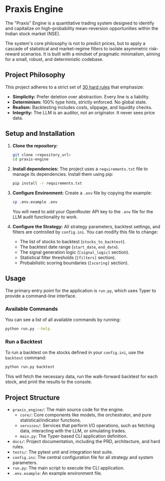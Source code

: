 # Praxis Engine

The "Praxis" Engine is a quantitative trading system designed to identify and capitalize on high-probability mean-reversion opportunities within the Indian stock market (NSE).

The system's core philosophy is not to predict prices, but to apply a cascade of statistical and market-regime filters to isolate asymmetric risk-reward scenarios. It is built with a mindset of pragmatic minimalism, aiming for a small, robust, and deterministic codebase.

## Project Philosophy

This project adheres to a strict set of [30 hard rules](./docs/HARD_RULES.md) that emphasize:
- **Simplicity:** Prefer deletion over abstraction. Every line is a liability.
- **Determinism:** 100% type hints, strictly enforced. No global state.
- **Realism:** Backtesting includes costs, slippage, and liquidity checks.
- **Integrity:** The LLM is an auditor, not an originator. It never sees price data.

## Setup and Installation

1.  **Clone the repository:**
    ```bash
    git clone <repository_url>
    cd praxis-engine
    ```

2.  **Install dependencies:**
    The project uses a `requirements.txt` file to manage its dependencies. Install them using pip:
    ```bash
    pip install -r requirements.txt
    ```

3.  **Configure Environment:**
    Create a `.env` file by copying the example:
    ```bash
    cp .env.example .env
    ```
    You will need to add your OpenRouter API key to the `.env` file for the LLM audit functionality to work.

4.  **Configure the Strategy:**
    All strategy parameters, backtest settings, and filters are controlled by `config.ini`. You can modify this file to change:
    - The list of stocks to backtest (`stocks_to_backtest`).
    - The backtest date range (`start_date`, `end_date`).
    - The signal generation logic (`[signal_logic]` section).
    - Statistical filter thresholds (`[filters]` section).
    - Probabilistic scoring boundaries (`[scoring]` section).


## Usage

The primary entry point for the application is `run.py`, which uses Typer to provide a command-line interface.

### Available Commands

You can see a list of all available commands by running:
```bash
python run.py --help
```

### Run a Backtest

To run a backtest on the stocks defined in your `config.ini`, use the `backtest` command:
```bash
python run.py backtest
```
This will fetch the necessary data, run the walk-forward backtest for each stock, and print the results to the console.

## Project Structure

-   `praxis_engine/`: The main source code for the engine.
    -   `core/`: Core components like models, the orchestrator, and pure statistical/indicator functions.
    -   `services/`: Services that perform I/O operations, such as fetching data, interacting with the LLM, or simulating trades.
    -   `main.py`: The Typer-based CLI application definition.
-   `docs/`: Project documentation, including the PRD, architecture, and hard rules.
-   `tests/`: The pytest unit and integration test suite.
-   `config.ini`: The central configuration file for all strategy and system parameters.
-   `run.py`: The main script to execute the CLI application.
-   `.env.example`: An example environment file.
